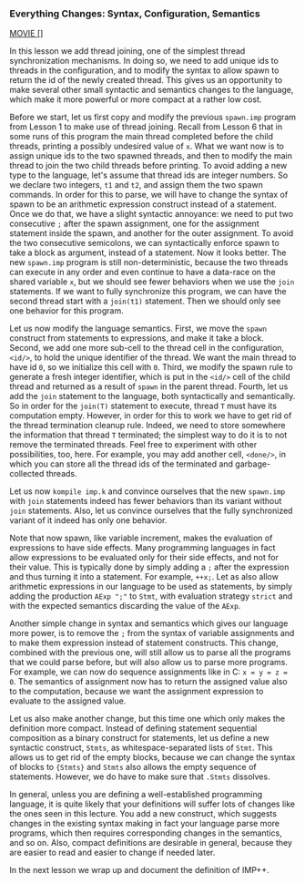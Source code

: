 ### Everything Changes: Syntax, Configuration, Semantics

[MOVIE []]()

In this lesson we add thread joining, one of the simplest thread
synchronization mechanisms.  In doing so, we need to add unique ids
to threads in the configuration, and to modify the syntax to allow spawn
to return the id of the newly created thread.  This gives us an opportunity
to make several other small syntactic and semantics changes to the language,
which make it more powerful or more compact at a rather low cost.

Before we start, let us first copy and modify the previous `spawn.imp` program
from Lesson 1 to make use of thread joining.  Recall from Lesson 6 that in some
runs of this program the main thread completed before the child threads,
printing a possibly undesired value of `x`.  What we want now is to assign
unique ids to the two spawned threads, and then to modify the main thread to
join the two child threads before printing.  To avoid adding a new type to
the language, let's assume that thread ids are integer numbers.  So we declare
two integers, `t1` and `t2`, and assign them the two spawn commands.  In order
for this to parse, we will have to change the syntax of spawn to be an
arithmetic expression construct instead of a statement.  Once we do that,
we have a slight syntactic annoyance: we need to put two consecutive `;`
after the spawn assignment, one for the assignment statement inside the spawn,
and another for the outer assignment.  To avoid the two consecutive semicolons,
we can syntactically enforce spawn to take a block as argument, instead of a
statement.  Now it looks better.  The new `spawn.imp` program is still
non-deterministic, because the two threads can execute in any order and even
continue to have a data-race on the shared variable `x`, but we should see fewer
behaviors when we use the `join` statements.  If we want to fully synchronize
this program, we can have the second thread start with a `join(t1)` statement.
Then we should only see one behavior for this program.

Let us now modify the language semantics.  First, we move the `spawn`
construct from statements to expressions, and make it take a block.
Second, we add one more sub-cell to the thread cell in the configuration,
`<id/>`, to hold the unique identifier of the thread.  We want the main
thread to have id `0`, so we initialize this cell with `0`.  Third, we modify
the spawn rule to generate a fresh integer identifier, which is put in the
`<id/>` cell of the child thread and returned as a result of `spawn` in the
parent thread.  Fourth, let us add the `join` statement to the language,
both syntactically and semantically.  So in order for the `join(T)` statement
to execute, thread `T` must have its computation empty.  However, in order
for this to work we have to get rid of the thread termination cleanup rule.
Indeed, we need to store somewhere the information that thread `T` terminated;
the simplest way to do it is to not remove the terminated threads.  Feel free
to experiment with other possibilities, too, here.  For example, you may add
another cell, `<done/>`, in which you can store all the thread ids of the
terminated and garbage-collected threads.

Let us now `kompile imp.k` and convince ourselves that the new `spawn.imp`
with `join` statements indeed has fewer behaviors than its variant without
`join` statements.  Also, let us convince ourselves that the fully synchronized
variant of it indeed has only one behavior.

Note that now spawn, like variable increment, makes the evaluation of
expressions to have side effects.  Many programming languages in fact allow
expressions to be evaluated only for their side effects, and not for their
value.  This is typically done by simply adding a `;` after the expression
and thus turning it into a statement.  For example, `++x;`.  Let as also
allow arithmetic expressions in our language to be used as statements, by
simply adding the production `AExp ";"` to `Stmt`, with evaluation strategy
`strict` and with the expected semantics discarding the value of the `AExp`.

Another simple change in syntax and semantics which gives our language more
power, is to remove the `;` from the syntax of variable assignments and to make
them expression instead of statement constructs.  This change, combined with
the previous one, will still allow us to parse all the programs that we could
parse before, but will also allow us to parse more programs.  For example, we
can now do sequence assignments like in C: `x = y = z = 0`.  The semantics
of assignment now has to return the assigned value also to the computation,
because we want the assignment expression to evaluate to the assigned value.

Let us also make another change, but this time one which only makes the
definition more compact.  Instead of defining statement sequential
composition as a binary construct for statements, let us define a new
syntactic construct, `Stmts`, as whitespace-separated lists of `Stmt`.  This
allows us to get rid of the empty blocks, because we can change the syntax of
blocks to `{Stmts}` and `Stmts` also allows the empty sequence of statements.
However, we do have to make sure that `.Stmts` dissolves.

In general, unless you are defining a well-established programming language,
it is quite likely that your definitions will suffer lots of changes like the
ones seen in this lecture.  You add a new construct, which suggests changes
in the existing syntax making in fact your language parse more programs,
which then requires corresponding changes in the semantics, and so on.
Also, compact definitions are desirable in general, because they are easier
to read and easier to change if needed later.

In the next lesson we wrap up and document the definition of IMP++.
